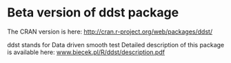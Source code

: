 Beta version of ddst package
============================

The CRAN version is here:
http://cran.r-project.org/web/packages/ddst/

ddst stands for Data driven smooth test
Detailed description of this package is available here:
www.biecek.pl/R/ddst/description.pdf
